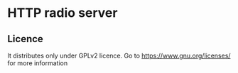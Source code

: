 # HTTP radio server

## Licence

It distributes only under GPLv2 licence. Go to https://www.gnu.org/licenses/ for more information
